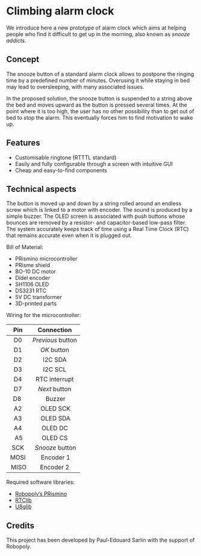# Climbing alarm clock

We introduce here a new prototype of alarm clock which aims at helping people who find it difficult to get up in the morning, also known as *snooze addicts*.

## Concept

The snooze button of a standard alarm clock allows to postpone the ringing time by a predefined number of minutes. Overusing it while staying in bed may lead to oversleeping, with many associated issues.

In the proposed solution, the snooze button is suspended to a string above the bed and moves upward as the button is pressed several times. At the point where it is too high, the user has no other possibility than to get out of bed to stop the alarm. This eventually forces him to find motivation to wake up.

## Features

* Customisable ringtone (RTTTL standard)
* Easily and fully configurable through a screen with intuitive GUI
* Cheap and easy-to-find components

## Technical aspects

The button is moved up and down by a string rolled around an endless screw which is linked to a motor with encoder.
The sound is produced by a simple buzzer.
The OLED screen is associated with push buttons whose bounces are removed by a resistor- and capacitor-based low-pass filter.
The system accurately keeps track of time using a Real Time Clock (RTC) that remains accurate even when it is plugged out.

Bill of Material:

* PRismino microcontroller
* PRisme shield
* BO-10 DC motor
* Didel encoder
* SH1106 OLED
* DS3231 RTC
* 5V DC transformer
* 3D-printed parts

Wiring for the microcontroller:

| Pin		| Connection		|
| :---:	| :---:			|
| D0		| *Previous* button	|
| D1		| *OK* button		|
| D2		| I2C SDA			|
| D3 		| I2C SCL 			|
| D4 		| RTC interrupt 	|
| D7 		| *Next* button 	|
| D8 		| Buzzer 			|
| A2 		| OLED SCK 		|
| A3 		| OLED SDA 		|
| A4 		| OLED DC 			|
| A5		| OLED CS 			|
| SCK		| *Snooze* button 	|
| MOSI	| Encoder 1 		|
| MISO	| Encoder 2 		|

Required software libraries:

* [Robopoly’s PRismino](https://github.com/Robopoly/Robopoly_PRismino)
* [RTClib](https://github.com/adafruit/RTClib)
* [U8glib](https://github.com/olikraus/u8glib)


## Credits
This project has been developed by Paul-Edouard Sarlin with the support of Robopoly.